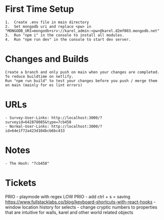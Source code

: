 # First Time Setup
    1.  Create .env file in main directory
    2.  Set mongodb uri and replace <pw> in "MONGODB_URI=mongodb+srv://karel_admin:<pw>@karel.d2mf003.mongodb.net"
    3.  Run "npm i" in the console to install all modules.
    4.  Run "npm run dev" in the console to start dev server.
    
# Changes and Builds
    Create a branch and only push on main when your changes are completed. To reduce buildtime on netlify.
    Run "npm run build" to test your changes before you push / merge them on main (mainly for es lint errors)

# URLs
    - Survey-User-Links: http://localhost:3000/?surveyid=642878085&type=7cb458
    - Normal-User-Links: http://localhost:3000/?id=64e1f72a423d104bcb6bc433
# Notes
    - The Hash: "7cb458"
# Tickets
PRIO
    - playmode with regex
LOW PRIO
    - add ctrl + s = saving https://www.fullstacklabs.co/blog/keyboard-shortcuts-with-react-hooks
    - window location history for selects
    - change cryptic numbers to properties that are intuitive for walls, karel and other world related objects
    
